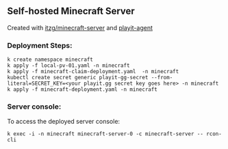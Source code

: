 ## Self-hosted Minecraft Server

Created with [itzg/minecraft-server](https://hub.docker.com/r/itzg/minecraft-server) and [playit-agent](https://github.com/playit-cloud/playit-agent)

### Deployment Steps:

```
k create namespace minecraft
k apply -f local-pv-01.yaml -n minecraft
k apply -f minecraft-claim-deployment.yaml  -n minecraft
kubectl create secret generic playit-gg-secret --from-literal=SECRET_KEY=<your playit.gg secret key goes here> -n minecraft
k apply -f minecraft-deployment.yaml -n minecraft
```

### Server console:
To access the deployed server console:
```
k exec -i -n minecraft minecraft-server-0 -c minecraft-server -- rcon-cli
```
